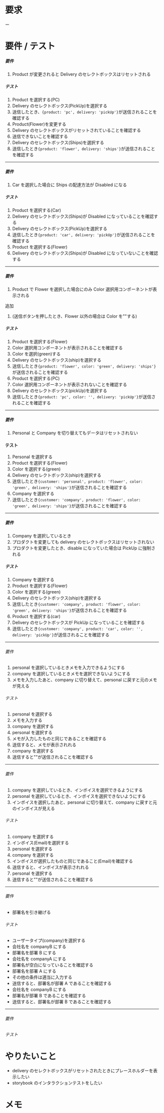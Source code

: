 # 要求

ー

# 要件 / テスト

##### 要件

1. Product が変更されると Delivery のセレクトボックスはリセットされる

##### テスト

1. Product を選択する(PC)
1. Delivery のセレクトボックス(PickUp)を選択する
1. 送信したとき、`{product: 'pc', delivery: 'pickUp'}`が送信されることを確認する
1. Product(Flower)を変更する
1. Delivery のセレクトボックスがリセットされていることを確認する
1. 送信できないことを確認する
1. Delivery のセレクトボックス(Ships)を選択する
1. 送信したとき`{product: 'flower', delivery: 'ships'}`が送信されることを確認する

---

##### 要件

1. Car を選択した場合に Ships の配達方法が Disabled になる

##### テスト

1. Product を選択する(Car)
2. Delivery のセレクトボックス(Ships)が Disabled になっていることを確認する
3. Delivery のセレクトボックス(PickUp)を選択する
4. 送信したとき`{product: 'car', delivery: 'pickUp'}`が送信されることを確認する
5. Product を選択する(Flower)
6. Delivery のセレクトボックス(Ships)が Disabled になっていないことを確認する

---

##### 要件

1. Product で Flower を選択した場合にのみ Color 選択用コンポーネントが表示される

追加

1. (送信ボタンを押したとき、Flower 以外の場合は Color を""する)

##### テスト

1. Product を選択する(Flower)
2. Color 選択用コンポーネントが表示されることを確認する
3. Color を選択(green)する
4. Delivery のセレクトボックス(ship)を選択する
5. 送信したとき`{product: 'flower', color: 'green', delivery: 'ships'}`が送信されることを確認する
6. Product を選択する(PC)
7. Color 選択用コンポーネントが表示されないことを確認する
8. Delivery のセレクトボックス(pickUp)を選択する
9. 送信したとき`{product: 'pc', color: '', delivery: 'pickUp'}`が送信されることを確認する

---

##### 要件

1. Personal と Company を切り替えてもデータはリセットされない

#### テスト

1. Personal を選択する
2. Product を選択する(Flower)
3. Color を選択する(green)
4. Delivery のセレクトボックス(ship)を選択する
5. 送信したとき`{customer: 'personal', product: 'flower', color: 'green', delivery: 'ships'}`が送信されることを確認する
6. Company を選択する
7. 送信したとき`{customer: 'company', product: 'flower', color: 'green', delivery: 'ships'}`が送信されることを確認する

---

##### 要件

1. Company を選択しているとき
2. プロダクトを変更しても delivery のセレクトボックスはリセットされない
3. プロダクトを変更したとき、disable になっていた場合は PickUp に強制される

##### テスト

1. Company を選択する
2. Product を選択する(Flower)
3. Color を選択する(green)
4. Delivery のセレクトボックス(ship)を選択する
5. 送信したとき`{customer: 'company', product: 'flower', color: 'green', delivery: 'ships'}`が送信されることを確認する
6. Product を選択する(car)
7. Delivery のセレクトボックスが PickUp になっていることを確認する
8. 送信したとき`{customer: 'company', product: 'car', color: '', delivery: 'pickUp'}`が送信されることを確認する

---

###### 要件

1. personal を選択しているときメモを入力できるようにする
2. company を選択しているときメモを選択できないようにする
3. メモを入力したあと、company に切り替えて、personal に戻すと元のメモが見える

###### テスト

1. personal を選択する
2. メモを入力する
3. company を選択する
4. personal を選択する
5. メモが入力したものと同じであることを確認する
6. 送信すると、メモが表示されれる
7. company を選択する
8. 送信すると""が送信されることを確認する

---

###### 要件

1. company を選択しているとき、インボイスを選択できるようにする
2. personal を選択しているとき、インボイスを選択できないようにする
3. インボイスを選択したあと、personal に切り替えて、company に戻すと元のインボイスが見える

###### テスト

1. company を選択する
2. インボイス(Email)を選択する
3. personal を選択する
4. company を選択する
5. インボイスが選択したものと同じであること(Email)を確認する
6. 送信すると、インボイスが表示されれる
7. personal を選択する
8. 送信すると""が送信されることを確認する

---

###### 要件

- 部署名を引き継げる

###### テスト

- ユーザータイプ(company)を選択する
- 会社名を companyB にする
- 部署名を部署 B にする
- 会社名を companyA にする
- 部署名が空白になっていることを確認する
- 部署名を部署 A にする
- その他の条件は適当に入力する
- 送信すると、部署名が部署 A であることを確認する
- 会社名を companyB にする
- 部署名が部署 B であることを確認する
- 送信すると、部署名が部署 B であることを確認する

---

###### 要件

###### テスト

# やりたいこと

- delivery のセレクトボックスがリセットされたときにプレースホルダーを表示したい
- storybook のインタラクションテストをしたい

# メモ
